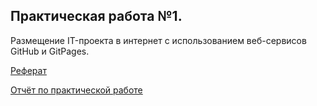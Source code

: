 ## Практическая работа №1.
Размещение IT-проекта в интернет с использованием веб-сервисов GitHub и GitPages.

[Реферат](main/essay.md) 

[Отчёт по практической работе](https://github.com/Allenykh/IoT-report/edit/main/report.docx) 
